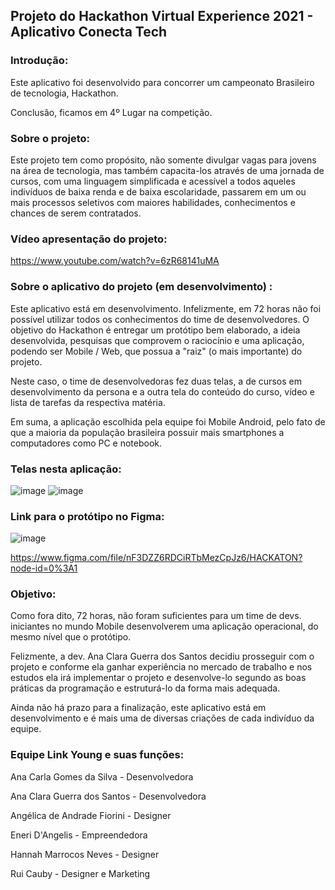 ## Projeto do Hackathon Virtual Experience 2021 - Aplicativo Conecta Tech

### Introdução:

Este aplicativo foi desenvolvido para concorrer um campeonato Brasileiro de tecnologia, Hackathon.

Conclusão, ficamos em 4º Lugar na competição.


### Sobre o projeto:

Este projeto tem como propósito, não somente divulgar vagas para jovens na área de tecnologia, mas também capacita-los através de uma jornada de cursos, com uma linguagem simplificada e acessível a todos aqueles indivíduos de baixa renda e de baixa escolaridade, passarem em um ou mais processos seletivos com maiores habilidades, conhecimentos e chances de serem contratados.


### Vídeo apresentação do projeto:

https://www.youtube.com/watch?v=6zR68141uMA


### Sobre o aplicativo do projeto (em desenvolvimento) :

Este aplicativo está em desenvolvimento. Infelizmente, em 72 horas não foi possível utilizar todos os conhecimentos do time de desenvolvedores. O objetivo do Hackathon é entregar um protótipo bem elaborado, a ideia desenvolvida, pesquisas que comprovem o raciocínio e uma aplicação, podendo ser Mobile / Web, que possua a "raiz" (o mais importante) do projeto.

Neste caso, o time de desenvolvedoras fez duas telas, a de cursos em desenvolvimento da persona e a outra tela do conteúdo do curso, vídeo e lista de tarefas da respectiva matéria.

Em suma, a aplicação escolhida pela equipe foi Mobile Android, pelo fato de que a maioria da população brasileira possuir mais smartphones a computadores como PC e notebook. 


### Telas nesta aplicação:

![image](https://user-images.githubusercontent.com/78937585/116772827-e5284480-aa27-11eb-91ca-8f0b25be1eb0.png)  ![image](https://user-images.githubusercontent.com/78937585/116772831-ece7e900-aa27-11eb-9cbe-a8f69b310343.png)



### Link para o protótipo no Figma:

![image](https://user-images.githubusercontent.com/78937585/116772816-d0e44780-aa27-11eb-9947-abe82a1bc4f5.png)


https://www.figma.com/file/nF3DZZ6RDCiRTbMezCpJz6/HACKATON?node-id=0%3A1


### Objetivo:

Como fora dito, 72 horas, não foram suficientes para um time de devs. iniciantes no mundo Mobile desenvolverem uma aplicação operacional, do mesmo nível que o protótipo.

Felizmente, a dev. Ana Clara Guerra dos Santos decidiu prosseguir com o projeto e conforme ela ganhar experiência no mercado de trabalho e nos estudos ela irá implementar o projeto e desenvolve-lo segundo as boas práticas da programação e estruturá-lo da forma mais adequada.

Ainda não há prazo para a finalização, este aplicativo está em desenvolvimento e é mais uma de diversas criações de cada indivíduo da equipe.


### Equipe Link Young e suas funções:

Ana Carla Gomes da Silva - Desenvolvedora

Ana Clara Guerra dos Santos - Desenvolvedora

Angélica de Andrade Fiorini - Designer

Eneri D'Angelis - Empreendedora

Hannah Marrocos Neves - Designer

Rui Cauby - Designer e Marketing

